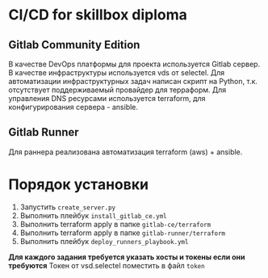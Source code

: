 # CI/CD for skillbox diploma

## Gitlab Community Edition
В качестве DevOps платформы для проекта используется Gitlab сервер. 
В качестве инфраструктуры используется vds от selectel. Для автоматизации инфраструктурных задач
написан скрипт на Python, т.к. отсутствует поддерживаемый провайдер для терраформ.
Для управления DNS ресурсами используется terraform, для конфигурирования сервера - ansible.

## Gitlab Runner

Для раннера реализована автоматизация terraform (aws) + ansible.

# Порядок установки

1. Запустить `create_server.py`
2. Выполнить плейбук `install_gitlab_ce.yml`
3. Выполнить terraform apply в папке `gitlab-ce/terraform`
4. Выполнить terraform apply в папке `gitlab-runner/terraform`
5. Выполнить плейбук `deploy_runners_playbook.yml`

__Для каждого задания требуется указать хосты и токены если они требуются__
Токен от vsd.selectel поместить в файл `token`